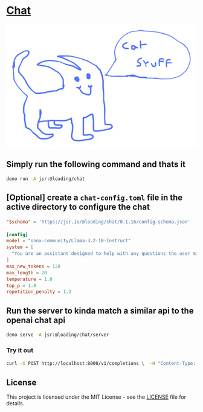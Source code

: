 # [Chat](https://jsr.io/@loading/chat)

![chat](./assets/chat.svg)

## Simply run the following command and thats it

```sh
deno run -A jsr:@loading/chat
```

## [Optional] create a `chat-config.toml` file in the active directory to configure the chat

```toml
"$schema" = 'https://jsr.io/@loading/chat/0.1.16/config-schema.json'

[config]
model = "onnx-community/Llama-3.2-1B-Instruct"
system = [
  "You are an assistant designed to help with any questions the user might have."
]
max_new_tokens = 128
max_length = 20
temperature = 1.0
top_p = 1.0
repetition_penalty = 1.2
```

## Run the server to kinda match a similar api to the openai chat api

```sh
deno serve -A jsr:@loading/chat/server
```

### Try it out

```sh
curl -X POST http://localhost:8000/v1/completions \  -H "Content-Type: application/json" \  -d '{    "prompt": "Once upon a time",    "max_tokens": 50,    "temperature": 0.7  }'
```

## License

This project is licensed under the MIT License - see the [LICENSE](LICENSE) file
for details.
